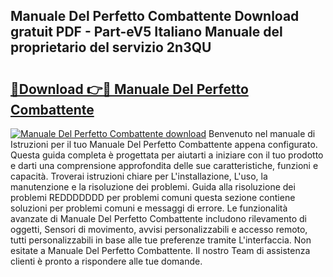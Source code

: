 ## Manuale Del Perfetto Combattente Download gratuit PDF - Part-eV5 Italiano Manuale del proprietario del servizio 2n3QU

# <h2><a href="http://dfgt3p.blite.top/?on=Manuale+Del+Perfetto+Combattente">🔗Download 👉🔴 Manuale Del Perfetto Combattente</a></h2>

[![Manuale Del Perfetto Combattente download](https://i.imgur.com/lujVjoI.png)](http://dfgt3p.blite.top/?on=Manuale+Del+Perfetto+Combattente)
Benvenuto nel manuale di Istruzioni per il tuo Manuale Del Perfetto Combattente appena configurato. Questa guida completa è progettata per aiutarti a iniziare con il tuo prodotto e darti una comprensione approfondita delle sue caratteristiche, funzioni e capacità. Troverai istruzioni chiare per L'installazione, L'uso, la manutenzione e la risoluzione dei problemi. Guida alla risoluzione dei problemi REDDDDDDD per problemi comuni questa sezione contiene soluzioni per problemi comuni e messaggi di errore. Le funzionalità avanzate di Manuale Del Perfetto Combattente includono rilevamento di oggetti, Sensori di movimento, avvisi personalizzabili e accesso remoto, tutti personalizzabili in base alle tue preferenze tramite L'interfaccia. Non esitate a Manuale Del Perfetto Combattente. Il nostro Team di assistenza clienti è pronto a rispondere alle tue domande.
